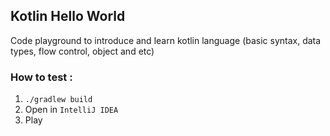 ## Kotlin Hello World

Code playground to introduce and learn kotlin language (basic syntax, data types, flow control, object and etc)

### How to test :

1. `./gradlew build`
2. Open in `IntelliJ IDEA`
3. Play